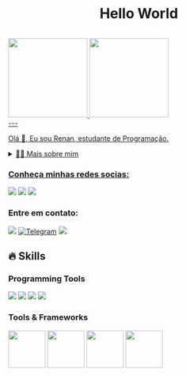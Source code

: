<!--título-->
<div id="user-content-toc">
  <ul align="center">
    <summary><h1 style="display: inline-block">Hello World</h1></summary>
</div>

<div>
<a href="https://github.com/Nanbispo">
<img loading="lazy" height="160em" src="https://github-readme-stats.vercel.app/api/top-langs/?username=Nanbispo&layout=compact&langs_count=7&theme=dracula&include_all_commits=true&count_private=true"/>
<img loading="lazy" height="160em" src="https://github-readme-stats.vercel.app/api?username=Nanbispo&show_icons=true&theme=dracula&include_all_commits=true&count_private=true"/>
</div>
---
<p>
  Olá 👋, Eu sou Renan, estudante de Programação.
</p>

<!-- Dropdown -->
<details>
  <summary>👨‍💻 Mais sobre mim</summary>
  - 💬 Tenho 18 anos, estudo programação mobile nativo, minhas habilidades em desenvolvimento são: Android, Kotlin, Java, Jackpack Compose e Firebase.
</details>
<!-- Links -->

### Conheça minhas redes socias:  
  <a href="https://www.instagram.com/nanbispo_/" target="_blank"><img loading="lazy" src="https://img.shields.io/badge/-Instagram-%23E4405F?style=for-the-badge&logo=instagram&logoColor=white" target="_blank"></a>
  <a href="https://www.linkedin.com/in/renan-de-jesus-bispo-78a576243/" target="_blank"><img loading="lazy" src="https://img.shields.io/badge/-LinkedIn-%230077B5?style=for-the-badge&logo=linkedin&logoColor=white" target="_blank"></a>
  <a href="https://twitter.com/RenanBispo07" target="_blank"><img loading="lazy" src="https://img.shields.io/badge/-X-%230077B5?style=for-the-badge&logo=X&logoColor=white" target="_blank"></a>

### Entre em contato:
  <a href="https://discord.com/channels/.renanbispo" target="_blank"><img loading="lazy" src="https://img.shields.io/badge/-Discord-1E0BFF?style=for-the-badge&logo=discord&logoColor=white" target="_blank"></a>
  [![Telegram](https://img.shields.io/badge/Telegram-fff?style=for-the-badge&logo=telegram&logoColor=2CA5E0)](https://t.me/RenanBispo)
  <a href = "mailto:renanjesusbispo@gmail.com"><img loading="lazy" src="https://img.shields.io/badge/Gmail-D14836?style=for-the-badge&logo=gmail&logoColor=white" target="_blank"></a>


## 🔥 Skills
<!-- Skills: Programming Languages -->
  <div>
    <h3>Programming Tools</h3>
    <a target="_blank"><img loading="lazy" src="https://img.shields.io/badge/-Kotlin-6959CD?style=for-the-badge&logo=Kotlin&logoColor=white" target="_blank"></a>
    <a target="_blank"><img loading="lazy" src="https://img.shields.io/badge/-Java-FF6347?style=for-the-badge&logo=javalenguage&logoColor=white" target="_blank"></a>
    <a target="_blank"><img loading="lazy" src="https://img.shields.io/badge/-Compose-8FBC8F?style=for-the-badge&logo=Jetpackcompose&logoColor=white" target="_blank"></a>
    <a target="_blank"><img loading="lazy" src="https://img.shields.io/badge/-Firebase-ff2401?style=for-the-badge&logo=Firebase&logoColor=white" target="_blank"></a>
  </div>
  
  <!-- Skills: Tools & Frameworks -->
  <div>
    <h3>Tools & Frameworks</h3>
    <img src="https://cdn.jsdelivr.net/gh/devicons/devicon/icons/androidstudio/androidstudio-original.svg" height="75" width="75"/>
    <img src="https://cdn.jsdelivr.net/gh/devicons/devicon/icons/android/android-original.svg" height="75" width="75"/>
    <img src="https://cdn.jsdelivr.net/gh/devicons/devicon/icons/gradle/gradle-plain.svg" height="75" width="75"/>
    <img src="https://cdn.jsdelivr.net/gh/devicons/devicon/icons/git/git-original.svg" height="75" width="75"/>
          
  </div>
  
 
